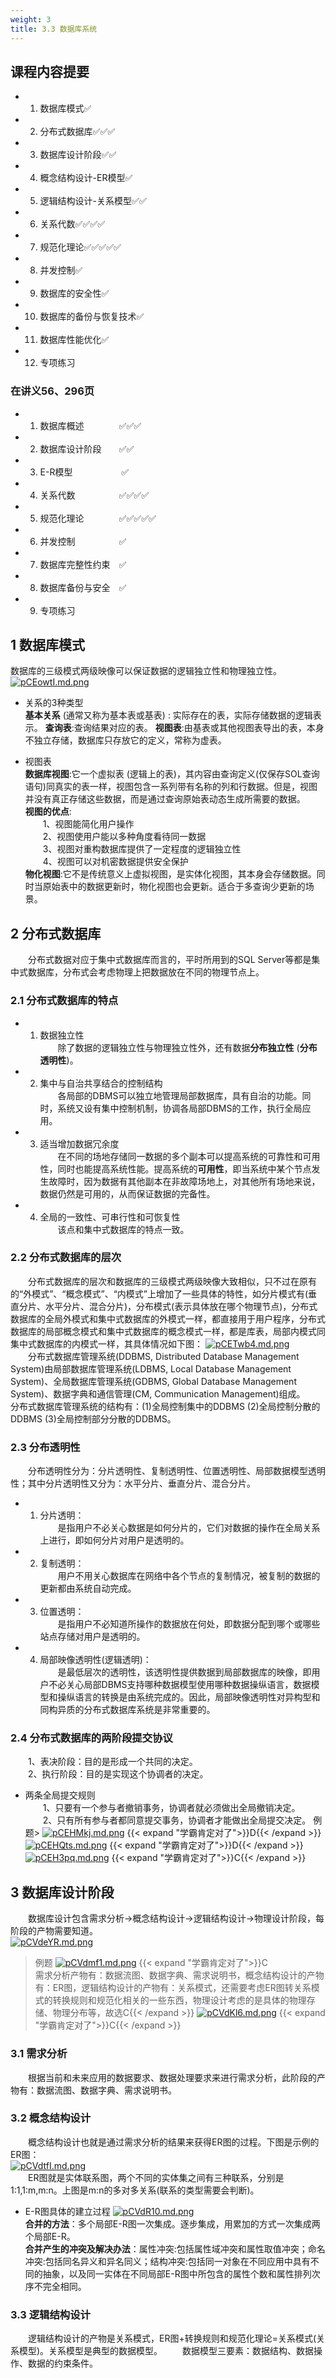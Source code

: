 ```yaml
---
weight: 3
title: 3.3 数据库系统
---
```


## 课程内容提要
- 1. 数据库模式✅
- 2. 分布式数据库✅✅✅
- 3. 数据库设计阶段✅✅
- 4. 概念结构设计-ER模型✅
- 5. 逻辑结构设计-关系模型✅✅
- 6. 关系代数✅✅✅✅
- 7. 规范化理论✅✅✅✅✅
- 8. 并发控制✅
- 9. 数据库的安全性✅
- 10. 数据库的备份与恢复技术✅
- 11. 数据库性能优化✅
- 12. 专项练习

### 在讲义56、296页

- 1. 数据库概述&emsp;&emsp;&emsp;&emsp;✅✅✅
- 2. 数据库设计阶段&emsp;&emsp;✅✅
- 3. E-R模型  &emsp;  &emsp;&emsp;&emsp;&emsp;✅
- 4. 关系代数&emsp;&emsp;&emsp;&emsp;&emsp;✅✅✅✅
- 5. 规范化理论&emsp;&emsp;&emsp;&emsp;✅✅✅✅✅
- 6. 并发控制&emsp;&emsp;&emsp;&emsp;&emsp;✅
- 7. 数据库完整性约束&emsp;✅
- 8. 数据库备份与安全&emsp;✅
- 9. 专项练习

## 1 数据库模式
数据库的三级模式两级映像可以保证数据的逻辑独立性和物理独立性。
[![pCEowtI.md.png](https://s1.ax1x.com/2023/06/10/pCEowtI.md.png)](https://imgse.com/i/pCEowtI)
- 关系的3种类型\
**基本关系** (通常又称为基本表或基表) : 实际存在的表，实际存储数据的逻辑表示。
**查询表**:查询结果对应的表。
**视图表**:由基表或其他视图表导出的表，本身不独立存储，数据库只存放它的定义，常称为虚表。

- 视图表\
**数据库视图**:它一个虚拟表 (逻辑上的表)，其内容由查询定义(仅保存SOL查询语句)同真实的表一样，视图包含一系列带有名称的列和行数据。但是，视图并没有真正存储这些数据，而是通过查询原始表动态生成所需要的数据。\
**视图的优点**:\
&emsp;&emsp;1、视图能简化用户操作\
&emsp;&emsp;2、视图使用户能以多种角度看待同一数据\
&emsp;&emsp;3、视图对重构数据库提供了一定程度的逻辑独立性\
&emsp;&emsp;4、视图可以对机密数据提供安全保护\
**物化视图**:它不是传统意义上虚拟视图，是实体化视图，其本身会存储数据。同时当原始表中的数据更新时，物化视图也会更新。适合于多查询少更新的场景。

## 2 分布式数据库
&emsp;&emsp;分布式数据对应于集中式数据库而言的，平时所用到的SQL Server等都是集中式数据库，分布式会考虑物理上把数据放在不同的物理节点上。
### 2.1 分布式数据库的特点
- 1) 数据独立性\
&emsp;&emsp;除了数据的逻辑独立性与物理独立性外，还有数据**分布独立性** (**分布透明性**)。

- 2) 集中与自治共享结合的控制结构\
&emsp;&emsp;各局部的DBMS可以独立地管理局部数据库，具有自治的功能。同时，系统又设有集中控制机制，协调各局部DBMS的工作，执行全局应用。

- 3) 适当增加数据冗余度\
&emsp;&emsp;在不同的场地存储同一数据的多个副本可以提高系统的可靠性和可用性，同时也能提高系统性能。提高系统的**可用性**，即当系统中某个节点发生故障时，因为数据有其他副本在非故障场地上，对其他所有场地来说，数据仍然是可用的，从而保证数据的完备性。

- 4) 全局的一致性、可串行性和可恢复性\
&emsp;&emsp;该点和集中式数据库的特点一致。

### 2.2 分布式数据库的层次
&emsp;&emsp;分布式数据库的层次和数据库的三级模式两级映像大致相似，只不过在原有的“外模式”、“概念模式”、“内模式”上增加了一些具体的特性，如分片模式有(垂直分片、水平分片、混合分片)，分布模式(表示具体放在哪个物理节点)，分布式数据库的全局外模式和集中式数据库的外模式一样，都直接用于用户程序，分布式数据库的局部概念模式和集中式数据库的概念模式一样，都是库表，局部内模式同集中式数据库的内模式一样，其具体情况如下图：
[![pCETwb4.md.png](https://s1.ax1x.com/2023/06/10/pCETwb4.md.png)](https://imgse.com/i/pCETwb4)\
&emsp;&emsp;分布式数据库管理系统(DDBMS, Distributed Database Management System)由局部数据库管理系统(LDBMS, Local Database Management System)、全局数据库管理系统(GDBMS, Global Database Management System)、数据字典和通信管理(CM, Communication Management)组成。
&emsp;&emsp;分布式数据库管理系统的结构有：(1)全局控制集中的DDBMS (2)全局控制分散的DDBMS (3)全局控制部分分散的DDBMS。

### 2.3 分布透明性
&emsp;&emsp;分布透明性分为：分片透明性、复制透明性、位置透明性、局部数据模型透明性；其中分片透明性又分为：水平分片、垂直分片、混合分片。
- 1) 分片透明：\
&emsp;&emsp;是指用户不必关心数据是如何分片的，它们对数据的操作在全局关系上进行，即如何分片对用户是透明的。
- 2) 复制透明：\
&emsp;&emsp;用户不用关心数据库在网络中各个节点的复制情况，被复制的数据的更新都由系统自动完成。
- 3) 位置透明：\
&emsp;&emsp;是指用户不必知道所操作的数据放在何处，即数据分配到哪个或哪些站点存储对用户是透明的。
- 4) 局部映像透明性(逻辑透明)：\
&emsp;&emsp;是最低层次的透明性，该透明性提供数据到局部数据库的映像，即用户不必关心局部DBMS支持哪种数据模型使用哪种数据操纵语言，数据模型和操纵语言的转换是由系统完成的。因此，局部映像透明性对异构型和同构异质的分布式数据库系统是非常重要的。
### 2.4 分布式数据库的两阶段提交协议
&emsp;&emsp;1、表决阶段：目的是形成一个共同的决定。\
&emsp;&emsp;2、执行阶段：目的是实现这个协调者的决定。
- 两条全局提交规则\
&emsp;&emsp;1、只要有一个参与者撤销事务，协调者就必须做出全局撤销决定。\
&emsp;&emsp;2、只有所有参与者都同意提交事务，协调者才能做出全局提交决定。
例题>
[![pCEHMkj.md.png](https://s1.ax1x.com/2023/06/10/pCEHMkj.md.png)](https://imgse.com/i/pCEHMkj)
{{< expand "学霸肯定对了">}}D{{< /expand >}}
[![pCEHQts.md.png](https://s1.ax1x.com/2023/06/10/pCEHQts.md.png)](https://imgse.com/i/pCEHQts)
{{< expand "学霸肯定对了">}}D{{< /expand >}}
[![pCEH3pq.md.png](https://s1.ax1x.com/2023/06/10/pCEH3pq.md.png)](https://imgse.com/i/pCEH3pq)
{{< expand "学霸肯定对了">}}C{{< /expand >}}

## 3 数据库设计阶段
&emsp;&emsp;数据库设计包含需求分析->概念结构设计->逻辑结构设计->物理设计阶段，每阶段的产物需要知道。\
[![pCVdeYR.md.png](https://s1.ax1x.com/2023/06/11/pCVdeYR.md.png)](https://imgse.com/i/pCVdeYR)
>例题
[![pCVdmf1.md.png](https://s1.ax1x.com/2023/06/11/pCVdmf1.md.png)](https://imgse.com/i/pCVdmf1)
{{< expand "学霸肯定对了">}}C\
需求分析产物有：数据流图、数据字典、需求说明书，概念结构设计的产物有：ER图，逻辑结构设计的产物有：关系模式，还需要考虑ER图转关系模式的转换规则和规范化相关的一些东西，物理设计考虑的是具体的物理存储、物理分布等，故选C{{< /expand >}}
[![pCVdKl6.md.png](https://s1.ax1x.com/2023/06/11/pCVdKl6.md.png)](https://imgse.com/i/pCVdKl6)
{{< expand "学霸肯定对了">}}C{{< /expand >}}
### 3.1 需求分析
&emsp;&emsp;根据当前和未来应用的数据要求、数据处理要求来进行需求分析，此阶段的产物有：数据流图、数据字典、需求说明书。
### 3.2 概念结构设计
&emsp;&emsp;概念结构设计也就是通过需求分析的结果来获得ER图的过程。下图是示例的ER图：\
[![pCVdtfI.md.png](https://s1.ax1x.com/2023/06/11/pCVdtfI.md.png)](https://imgse.com/i/pCVdtfI)\
&emsp;&emsp;ER图就是实体联系图，两个不同的实体集之间有三种联系，分别是1:1,1:m,m:n。上图是m:n的多对多关系(联系的类型需要会判断)。
- E-R图具体的建立过程
[![pCVdR10.md.png](https://s1.ax1x.com/2023/06/11/pCVdR10.md.png)](https://imgse.com/i/pCVdR10)\
**合并的方法**：多个局部E-R图一次集成。逐步集成，用累加的方式一次集成两个局部E-R。\
**合并产生的冲突及解决办法**：属性冲突:包括属性域冲突和属性取值冲突；命名冲突:包括同名异义和异名同义；结构冲突:包括同一对象在不同应用中具有不同的抽象，以及同一实体在不同局部E-R图中所包含的属性个数和属性排列次序不完全相同。
### 3.3 逻辑结构设计
&emsp;&emsp;逻辑结构设计的产物是关系模式，ER图+转换规则和规范化理论=关系模式(关系模型)。关系模型是典型的数据模型。
&emsp;&emsp;数据模型三要素：数据结构、数据操作、数据的约束条件。
